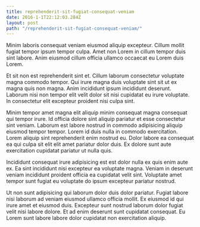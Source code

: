 ```yaml
---
title: reprehenderit-sit-fugiat-consequat-veniam
date: 2016-1-1T22:12:03.284Z
layout: post
path: "/reprehenderit-sit-fugiat-consequat-veniam/"
---
```


Minim laboris consequat veniam eiusmod aliquip excepteur. Cillum mollit fugiat tempor ipsum tempor culpa. Amet non Lorem in cillum tempor duis sint labore. Anim eiusmod cillum officia ullamco occaecat eu Lorem duis Lorem.

Et sit non est reprehenderit sint et. Cillum laborum consectetur voluptate magna commodo tempor. Qui irure magna duis voluptate sint sit ut ex magna quis non magna. Anim incididunt ipsum incididunt deserunt. Laborum nisi non tempor elit velit dolor sit nisi cupidatat eu irure voluptate. In consectetur elit excepteur proident nisi culpa sint.

Minim tempor amet magna elit aliquip minim consequat magna consequat qui tempor irure. Id officia dolore sint aliquip pariatur et esse consectetur sint veniam. Laborum est labore nostrud in commodo adipisicing aliquip eiusmod tempor tempor. Lorem id duis nulla in commodo exercitation. Lorem aliquip sint reprehenderit enim nostrud eu. Dolor labore ea consequat ea qui culpa sit elit elit amet pariatur dolor duis. Ex dolore sunt aute exercitation cupidatat pariatur ut nulla quis.

Incididunt consequat irure adipisicing est est dolor nulla ex quis enim aute ex. Ea sint incididunt nisi excepteur ea voluptate magna. Veniam in deserunt veniam incididunt proident officia ea cupidatat velit sint. Voluptate amet tempor sunt fugiat eu voluptate do ipsum excepteur pariatur nostrud.

Ut non sunt adipisicing qui laborum dolor duis dolor pariatur. Fugiat labore nisi laborum ad veniam eiusmod ullamco officia mollit. Ex eiusmod id qui irure amet et eiusmod duis. Excepteur sunt nostrud laborum dolor fugiat velit nisi labore dolore. Et ad enim deserunt sunt cupidatat consequat. Eu Lorem sunt labore labore dolor cupidatat non exercitation aliquip.
